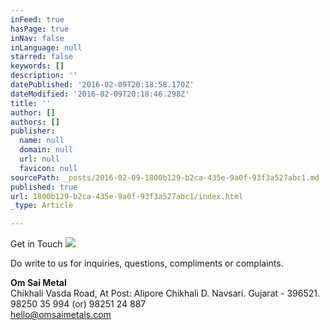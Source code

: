 ```yaml
---
inFeed: true
hasPage: true
inNav: false
inLanguage: null
starred: false
keywords: []
description: ''
datePublished: '2016-02-09T20:18:58.170Z'
dateModified: '2016-02-09T20:18:46.298Z'
title: ''
author: []
authors: []
publisher:
  name: null
  domain: null
  url: null
  favicon: null
sourcePath: _posts/2016-02-09-1800b129-b2ca-435e-9a0f-93f3a527abc1.md
published: true
url: 1800b129-b2ca-435e-9a0f-93f3a527abc1/index.html
_type: Article

---
```

Get in Touch
![](https://the-grid-user-content.s3-us-west-2.amazonaws.com/9488faf9-dab4-46a3-a9d4-e49376191640.jpg)

Do write to us for inquiries, questions, compliments
or complaints.

**Om Sai Metal**  
Chikhali Vasda Road, At Post: Alipore Chikhali
D. Navsari. Gujarat - 396521\.  
98250 35 994 (or) 98251 24 887  
hello@omsaimetals.com